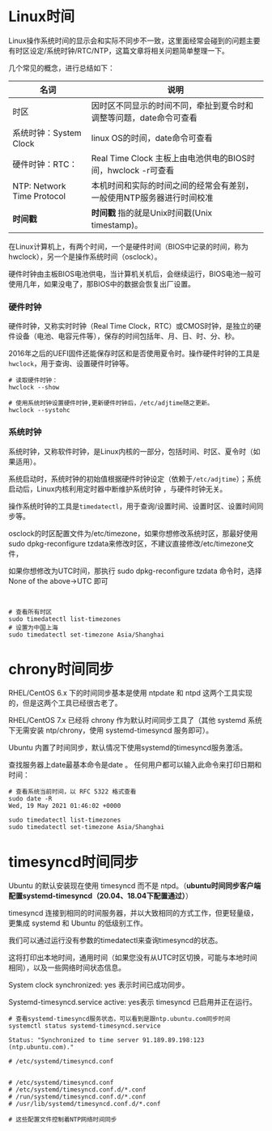 # Linux时间

Linux操作系统时间的显示会和实际不同步不一致，这里面经常会碰到的问题主要有时区设定/系统时钟/RTC/NTP，这篇文章将相关问题简单整理一下。

几个常见的概念，进行总结如下：

| 名词                       | 说明                                                         |
| -------------------------- | ------------------------------------------------------------ |
| 时区                       | 因时区不同显示的时间不同，牵扯到夏令时和调整等问题，date命令可查看 |
| 系统时钟：System Clock     | linux OS的时间，date命令可查看                               |
| 硬件时钟：RTC：            | Real Time Clock	主板上由电池供电的BIOS时间，hwclock -r可查看 |
| NTP: Network Time Protocol | 本机时间和实际的时间之间的经常会有差别，一般使用NTP服务器进行时间校准 |
| **时间戳**                 | **时间戳** 指的就是Unix时间戳(Unix timestamp)。              |

 在Linux计算机上，有两个时间，一个是硬件时间（BIOS中记录的时间，称为hwclock），另一个是操作系统时间（osclock）。

硬件时钟由主板BIOS电池供电，当计算机关机后，会继续运行，BIOS电池一般可使用几年，如果没电了，那BIOS中的数据会恢复出厂设置。





### 硬件时钟

硬件时钟，又称实时时钟（Real Time Clock，RTC）或CMOS时钟，是独立的硬件设备（电池、电容元件等），保存的时间包括年、月、日、时、分、秒。

2016年之后的UEFI固件还能保存时区和是否使用夏令时。操作硬件时钟的工具是`hwclock`，用于查询、设置硬件时钟等。

```shell
# 读取硬件时钟：
hwclock --show

# 使用系统时钟设置硬件时钟,更新硬件时钟后，/etc/adjtime随之更新。
hwclock --systohc

```





### 系统时钟

系统时钟，又称软件时钟，是Linux内核的一部分，包括时间、时区、夏令时（如果适用）。

系统启动时，系统时钟的初始值根据硬件时钟设定（依赖于`/etc/adjtime`）；系统启动后，Linux内核利用定时器中断维护系统时钟 ，与硬件时钟无关。

操作系统时钟的工具是`timedatectl`，用于查询/设置时间、设置时区、设置时间同步等。

osclock的时区配置文件为/etc/timezone，如果你想修改系统时区，那最好使用sudo dpkg-reconfigure tzdata来修改时区，不建议直接修改/etc/timezone文件，

如果你想修改为UTC时间，那执行 sudo dpkg-reconfigure tzdata 命令时，选择 None of the above->UTC  即可

```shell


# 查看所有时区
sudo timedatectl list-timezones
# 设置为中国上海
sudo timedatectl set-timezone Asia/Shanghai
```





# chrony时间同步



RHEL/CentOS 6.x 下的时间同步基本是使用 ntpdate 和 ntpd  这两个工具实现的，但是这两个工具已经很古老了。

RHEL/CentOS 7.x 已经将 chrony 作为默认时间同步工具了（其他 systemd 系统下无需安装 ntp/chrony，使用 systemd-timesyncd 服务即可）。







Ubuntu 内置了时间同步，默认情况下使用systemd的timesyncd服务激活。

查找服务器上date最基本命令是date 。 任何用户都可以输入此命令来打印日期和时间：



```shell
# 查看系统当前时间，以 RFC 5322 格式查看
sudo date -R
Wed, 19 May 2021 01:46:02 +0000

sudo timedatectl list-timezones
sudo timedatectl set-timezone Asia/Shanghai
```







# timesyncd时间同步

Ubuntu 的默认安装现在使用 timesyncd 而不是 ntpd。（**ubuntu时间同步客户端配置systemd-timesyncd（20.04、18.04下配置通过）**）

timesyncd 连接到相同的时间服务器，并以大致相同的方式工作，但更轻量级，更集成 systemd 和 Ubuntu 的低级别工作。

我们可以通过运行没有参数的timedatectl来查询timesyncd的状态。

这将打印出本地时间，通用时间（如果您没有从UTC时区切换，可能与本地时间相同），以及一些网络时间状态信息。 

System clock synchronized: yes 表示时间已成功同步。

Systemd-timesyncd.service active: yes表示 timesyncd 已启用并正在运行。


```shell
# 查看systemd-timesyncd服务状态，可以看到是跟ntp.ubuntu.com同步时间
systemctl status systemd-timesyncd.service

Status: "Synchronized to time server 91.189.89.198:123 (ntp.ubuntu.com)."

# /etc/systemd/timesyncd.conf


# /etc/systemd/timesyncd.conf
# /etc/systemd/timesyncd.conf.d/*.conf
# /run/systemd/timesyncd.conf.d/*.conf
# /usr/lib/systemd/timesyncd.conf.d/*.conf

# 这些配置文件控制着NTP网络时间同步



```

